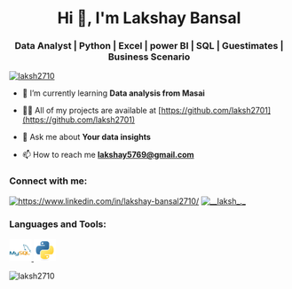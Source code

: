 <h1 align="center">Hi 👋, I'm Lakshay Bansal</h1>
<h3 align="center">Data Analyst | Python | Excel | power BI | SQL | Guestimates | Business Scenario</h3>

<p align="left"> <a href="https://github.com/ryo-ma/github-profile-trophy"><img src="https://github-profile-trophy.vercel.app/?username=laksh2710" alt="laksh2710" /></a> </p>

- 🌱 I’m currently learning **Data analysis from Masai**

- 👨‍💻 All of my projects are available at [https://github.com/laksh2701](https://github.com/laksh2701)

- 💬 Ask me about **Your data insights**

- 📫 How to reach me **lakshay5769@gmail.com**

<h3 align="left">Connect with me:</h3>
<p align="left">
<a href="https://www.linkedin.com/in/lakshay-bansal2710/" target="blank"><img align="center" src="https://raw.githubusercontent.com/rahuldkjain/github-profile-readme-generator/master/src/images/icons/Social/linked-in-alt.svg" alt="https://www.linkedin.com/in/lakshay-bansal2710/" height="30" width="40" /></a>
<a href="https://instagram.com/__laksh_._" target="blank"><img align="center" src="https://raw.githubusercontent.com/rahuldkjain/github-profile-readme-generator/master/src/images/icons/Social/instagram.svg" alt="__laksh_._" height="30" width="40" /></a>
</p>

<h3 align="left">Languages and Tools:</h3>
<p align="left"> <a href="https://www.mysql.com/" target="_blank" rel="noreferrer"> <img src="https://raw.githubusercontent.com/devicons/devicon/master/icons/mysql/mysql-original-wordmark.svg" alt="mysql" width="40" height="40"/> </a> <a href="https://www.python.org" target="_blank" rel="noreferrer"> <img src="https://raw.githubusercontent.com/devicons/devicon/master/icons/python/python-original.svg" alt="python" width="40" height="40"/> </a> </p>

<p><img align="center" src="https://github-readme-stats.vercel.app/api/top-langs?username=laksh2710&show_icons=true&locale=en&layout=compact" alt="laksh2710" /></p>
<!--
**laksh2701/laksh2701** is a ✨ _special_ ✨ repository because its `README.md` (this file) appears on your GitHub profile.

Here are some ideas to get you started:

- 🔭 I’m currently working on ...
- 🌱 I’m currently learning ...
- 👯 I’m looking to collaborate on ...
- 🤔 I’m looking for help with ...
- 💬 Ask me about ...
- 📫 How to reach me: ...
- 😄 Pronouns: ...
- ⚡ Fun fact: ...
-->
